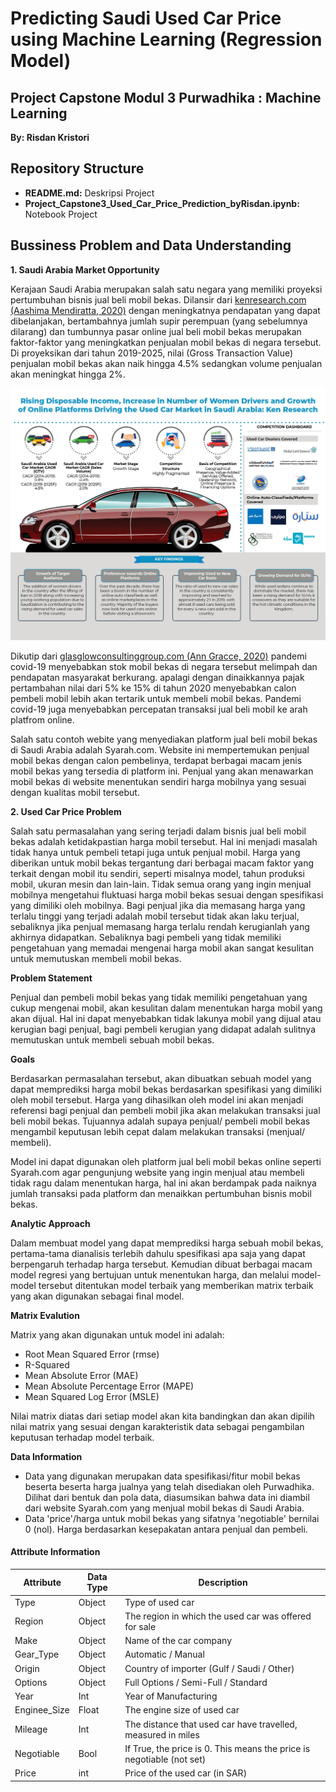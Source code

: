 # Predicting Saudi Used Car Price using Machine Learning (Regression Model)
## Project Capstone Modul 3 Purwadhika : Machine Learning

**By: Risdan Kristori**


## Repository Structure
- <b>README.md:</b> Deskripsi Project
- <b>Project_Capstone3_Used_Car_Price_Prediction_byRisdan.ipynb:</b> Notebook Project

## Bussiness Problem and Data Understanding
**1. Saudi Arabia Market Opportunity**

Kerajaan Saudi Arabia merupakan salah satu negara yang memiliki proyeksi pertumbuhan bisnis jual beli mobil bekas. Dilansir dari [kenresearch.com (Aashima Mendiratta, 2020)](https://www.kenresearch.com/automotive-transportation-and-warehousing/automotive-and-automotive-components/saudi-arabia-used-car-market-outlook-to-2025/356552-100.html#details) dengan meningkatnya pendapatan yang dapat dibelanjakan, bertambahnya jumlah supir perempuan (yang sebelumnya dilarang) dan tumbunnya pasar online jual beli mobil bekas merupakan faktor-faktor yang meningkatkan penjualan mobil bekas di negara tersebut. Di proyeksikan dari tahun 2019-2025, nilai (Gross Transaction Value) penjualan mobil bekas akan naik hingga 4.5% sedangkan volume penjualan akan meningkat hingga 2%.

<img src="saudi_arabia_used_car_market_infographic.jpg" alt="isolated" width="700"/>

Dikutip dari [glasglowconsultinggroup.com (Ann Gracce, 2020)](http://glasgowconsultinggroup.com/market-opportunities-for-used-cars-in-saudi-arabia-2020/) pandemi covid-19 menyebabkan stok mobil bekas di negara tersebut melimpah dan pendapatan masyarakat berkurang. apalagi dengan dinaikkannya pajak pertambahan nilai dari 5% ke 15% di tahun 2020 menyebabkan calon pembeli mobil lebih akan tertarik untuk membeli mobil bekas. Pandemi covid-19 juga menyebabkan percepatan transaksi jual beli mobil ke arah platfrom online.

Salah satu contoh webite yang menyediakan platform jual beli mobil bekas di Saudi Arabia adalah Syarah.com. Website ini mempertemukan penjual mobil bekas dengan calon pembelinya, terdapat berbagai macam jenis mobil bekas yang tersedia di platform ini. Penjual yang akan menawarkan mobil bekas di website menentukan sendiri harga mobilnya yang sesuai dengan kualitas mobil tersebut.

**2. Used Car Price Problem**

Salah satu permasalahan yang sering terjadi dalam bisnis jual beli mobil bekas adalah ketidakpastian harga mobil tersebut. Hal ini menjadi masalah tidak hanya untuk pembeli tetapi juga untuk penjual mobil. Harga yang diberikan untuk mobil bekas tergantung dari berbagai macam faktor yang terkait dengan mobil itu sendiri, seperti misalnya model, tahun produksi mobil, ukuran mesin dan lain-lain. Tidak semua orang yang ingin menjual mobilnya mengetahui fluktuasi harga mobil bekas sesuai dengan spesifikasi yang dimiliki oleh mobilnya. Bagi penjual jika dia memasang harga yang terlalu tinggi yang terjadi adalah mobil tersebut tidak akan laku terjual, sebaliknya jika penjual memasang harga terlalu rendah kerugianlah yang akhirnya didapatkan. Sebaliknya bagi pembeli yang tidak memiliki pengetahuan yang memadai mengenai harga mobil akan sangat kesulitan untuk memutuskan membeli mobil bekas.

**Problem Statement**

Penjual dan pembeli mobil bekas yang tidak memiliki pengetahuan yang cukup mengenai mobil, akan kesulitan dalam menentukan harga mobil yang akan dijual. Hal ini dapat menyebabkan tidak lakunya mobil yang dijual atau kerugian bagi penjual, bagi pembeli kerugian yang didapat adalah sulitnya memutuskan untuk membeli sebuah mobil bekas.

**Goals**

Berdasarkan permasalahan tersebut, akan dibuatkan sebuah model yang dapat memprediksi harga mobil bekas berdasarkan spesifikasi yang dimiliki oleh mobil tersebut. Harga yang dihasilkan oleh model ini akan menjadi referensi bagi penjual dan pembeli mobil jika akan melakukan transaksi jual beli mobil bekas. Tujuannya adalah supaya penjual/ pembeli mobil bekas mengambil keputusan lebih cepat dalam melakukan transaksi (menjual/ membeli).

Model ini dapat digunakan oleh platform jual beli mobil bekas online seperti Syarah.com agar pengunjung website yang ingin menjual atau membeli tidak ragu dalam menentukan harga, hal ini akan berdampak pada naiknya jumlah transaksi pada platform dan menaikkan pertumbuhan bisnis mobil bekas.

**Analytic Approach**

Dalam membuat model yang dapat memprediksi harga sebuah mobil bekas, pertama-tama dianalisis terlebih dahulu spesifikasi apa saja yang dapat berpengaruh terhadap harga tersebut. Kemudian dibuat berbagai macam model regresi yang bertujuan untuk menentukan harga, dan melalui model-model tersebut ditentukan model terbaik yang memberikan matrix terbaik yang akan digunakan sebagai final model.

**Matrix Evalution**

Matrix yang akan digunakan untuk model ini adalah:
- Root Mean Squared Error (rmse)
- R-Squared
- Mean Absolute Error (MAE)
- Mean Absolute Percentage Error (MAPE)
- Mean Squared Log Error (MSLE)

Nilai matrix diatas dari setiap model akan kita bandingkan dan akan dipilih nilai matrix yang sesuai dengan karakteristik data sebagai pengambilan keputusan terhadap model terbaik.

**Data Information**
- Data yang digunakan merupakan data spesifikasi/fitur mobil bekas beserta beserta harga jualnya yang telah disediakan oleh Purwadhika. Dilihat dari bentuk dan pola data, diasumsikan bahwa data ini diambil dari website Syarah.com yang menjual mobil bekas di Saudi Arabia.
- Data 'price'/harga untuk mobil bekas yang sifatnya 'negotiable' bernilai 0 (nol). Harga berdasarkan kesepakatan antara penjual dan pembeli.

#### Attribute Information

| Attribute | Data Type| Description |
| --- | --- | --- |
| Type | Object | Type of used car |
| Region | Object | The region in which the used car was offered for sale |
| Make | Object | Name of the car company |
| Gear_Type | Object | Automatic / Manual |
| Origin | Object | Country of importer (Gulf / Saudi / Other) |
| Options | Object | Full Options / Semi-Full / Standard |
| Year | Int | Year of Manufacturing |
| Enginee_Size | Float | The engine size of used car |
| Mileage | Int | The distance that used car have travelled, measured in miles |
| Negotiable | Bool | If True, the price is 0. This means the price is negotiable (not set) |
| Price | int | Price of the used car (in SAR) |
